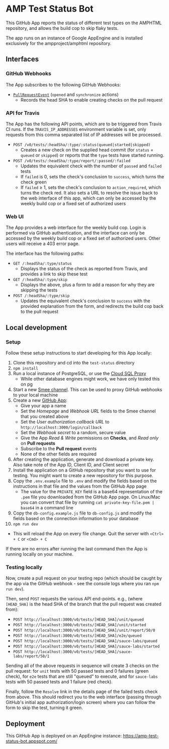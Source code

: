 AMP Test Status Bot
===================

This GitHub App reports the status of different test types on the AMPHTML
repository, and allows the build cop to skip flaky tests.

The app runs on an instance of Google AppEngine and is installed exclusively for
the ampproject/amphtml repository.


Interfaces
----------

### GitHub Webhooks

The App subscribes to the following GitHub Webhooks:

* [`PullRequestEvent`](https://developer.github.com/v3/activity/events/types/#pullrequestevent)
  (`opened` and `synchronize` actions)
  * Records the head SHA to enable creating checks on the pull request

### API for Travis

The App has the following API points, which are to be triggered from Travis CI
runs. If the `TRAVIS_IP_ADDRESSES` environment variable is set, only requests
from this comma separated list of IP addresses will be processed.

* `POST /v0/tests/:headSha/:type/:status(queued|started|skipped)`
  * Creates a new check on the supplied head commit (for `status` = `queued` or
    `skipped`) or reports that the `type` tests have started running.
* `POST /v0/tests/:headSha/:type/report/:passed/:failed`
  * Updates the equivalent check with the number of `passed` and `failed` tests
  * If `failed` is 0, sets the check's conclusion to `success`, which turns the
    check green
  * If `failed` ≥ 1, sets the check's conclusion to `action_required`, which
    turns the check red. It also sets a URL to resolve the issue back to the web
    interface of this app, which can only be accessed by the weekly build cop or
    a fixed set of authorized users

### Web UI

The App provides a web interface for the weekly build cop. Login is performed
via GitHub authentication, and the interface can only be accessed by the weekly
build cop or a fixed set of authorized users. Other users will receive a 403
error page.

The interface has the following paths:

* `GET /:headSha/:type/status`
  * Displays the status of the check as reported from Travis, and provides a
    link to skip these test
* `GET /:headSha/:type/skip`
  * Displays the above, plus a form to add a reason for why they are skipping
    the tests
* `POST /:headSha/:type/skip`
  * Updates the equivalent check's conclusion to `success` with the provided
    explanation from the form, and redirects the build cop back to the pull
    request


Local development
-----------------

### Setup

Follow these setup instructions to start developing for this App locally:

1. Clone this repository and cd into the `test-status` directory
2. `npm install`
3. Run a local instance of PostgreSQL, or use the
   [Cloud SQL Proxy](https://cloud.google.com/sql/docs/postgres/sql-proxy)
   * While other database engines might work, we have only tested this on pg
4. Start a new [Smee channel](https://smee.io/). This can be used to proxy
   GitHub webhooks to your local machine
5. Create a new [GitHub App](https://github.com/settings/apps/new):
   * Give your app a name
   * Set the _Homepage_ and _Webhook URL_ fields to the Smee channel that you
     created above
   * Set the _User authorization callback URL_ to
     `http://localhost:3000/login/callback`
   * Set the _Webhook secret_ to a random, secure value
   * Give the App _Read & Write_ permissions on **Checks**, and _Read only_ on
     **Pull requests**
   * Subscribe to the **Pull request** events
   * None of the other fields are required
6. After creating the application, generate and download a private key. Also
   take note of the App ID, Client ID, and Client secret
7. Install the application on a GitHub repository that you want to use for
   testing. You might want to create a new repository for this purpose.
8. Copy the `.env.example` file to `.env` and modify the fields based on the
   instructions in that file and the values from the GitHub App page
   * The value for the `PRIVATE_KEY` field is a base64 representation of the
     `.pem` file you downloaded from the GitHub App page. On Linux/Mac you can
     convert that file by running `cat private-key-file.pem | base64` in a
     command line
9. Copy the `db-config.example.js` file to `db-config.js` and modify the fields
   based on the connection information to your database
10. `npm run dev`
   * This will reload the App on every file change. Quit the server with
     `<Ctrl> + C` or `<Cmd> + C`

If there are no errors after running the last command then the App is running
locally on your machine.

### Testing locally

Now, create a pull request on your testing repo (which should be caught by the
app via the GitHub webhook - see the console logs where you ran `npm run dev`).

Then, send `POST` requests the various API end-points. e.g., (where `[HEAD_SHA]`
is the head SHA of the branch that the pull request was created from):
* `POST http://localhost:3000/v0/tests/[HEAD_SHA]/unit/queued`
* `POST http://localhost:3000/v0/tests/[HEAD_SHA]/unit/started`
* `POST http://localhost:3000/v0/tests/[HEAD_SHA]/unit/report/50/0`
* `POST http://localhost:3000/v0/tests/[HEAD_SHA]/e2e/queued`
* `POST http://localhost:3000/v0/tests/[HEAD_SHA]/sauce-labs/queued`
* `POST http://localhost:3000/v0/tests/[HEAD_SHA]/sauce-labs/started`
* `POST http://localhost:3000/v0/tests/[HEAD_SHA]/sauce-labs/report/50/1`

Sending all of the above requests in sequence will create 3 checks on the pull
request: for `unit` tests with 50 passed tests and 0 failures (green check), for
`e2e` tests that are still "queued" to execute, and for `sauce-labs` tests with
50 passed tests and 1 failure (red check).

Finally, follow the `Resolve` link in the details page of the failed tests check
from above. This should redirect you to the web interface (passing through
GitHub's initial app authorization/login screen) where you can follow the form
to skip the test, turning it green.


Deployment
----------

This GitHub App is deployed on an AppEngine instance:
https://amp-test-status-bot.appspot.com/
